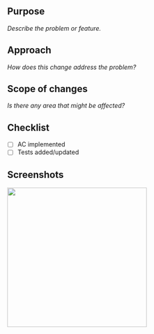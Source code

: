 ## Purpose
_Describe the problem or feature._

## Approach
_How does this change address the problem?_

## Scope of changes
_Is there any area that might be affected?_

## Checklist
- [ ] AC implemented
- [ ] Tests added/updated

## Screenshots
<img src="_Show_your_work_here_" width=320>